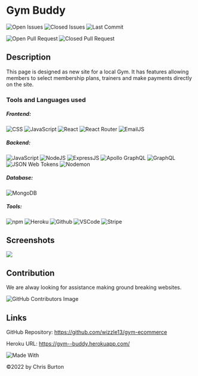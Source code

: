 
  # Gym Buddy
  

![Open Issues](https://img.shields.io/github/issues-raw/wizzle13/gym-ecommerce?style=plastic)
![Closed Issues](https://img.shields.io/github/issues-closed-raw/wizzle13/gym-ecommerce?label=Closed%20Issues&style=plastic)
![Last Commit](https://img.shields.io/github/last-commit/wizzle13/gym-ecommerce?style=plastic)

![Open Pull Request](https://img.shields.io/github/issues-pr/wizzle13/gym-ecommerce?style=plastic)
![Closed Pull Request](https://img.shields.io/github/issues-pr-closed/wizzle13/gym-ecommerce?style=plastic)
  
  ## Description
  This page is designed as new site for a local Gym. It has features allowing members to select membership plans, trainers and make payments directly on the site.

  ### Tools and Languages used
  ##### Frontend:
![CSS](https://img.shields.io/badge/CSS3-1572B6?style=plastic&logo=css3&logoColor=white)
![JavaScript](https://img.shields.io/badge/-JavaScript-F7DF1E?style=plastic&logo=Javascript&logoColor=white)
![React](https://img.shields.io/badge/React-20232A?style=plastic&logo=react&logoColor=61DAFB)
![React Router](https://img.shields.io/badge/React_Router-CA4245?style=plastic&logo=reactrouter&logoColor=61DAFB)
![EmailJS](https://img.shields.io/badge/EmailJS-1572B6?style=plastic&logo=EmailJS&logoColor=61DAFB)

  ##### Backend:
![JavaScript](https://img.shields.io/badge/-JavaScript-F7DF1E?style=plastic&logo=Javascript&logoColor=white)
![NodeJS](https://img.shields.io/badge/Node.js-43853D?style=plastic&logo=node.js&logoColor=white)
![ExpressJS](https://img.shields.io/badge/Express.js-404D59?style=plastic&logo=express&logoColor=white)
![Apollo GraphQL](https://img.shields.io/badge/Apollo_Graph_QL-311C87?style=plastic&logo=apollographql&logoColor=white)
![GraphQL](https://img.shields.io/badge/Graph_QL-E10098?style=plastic&logo=graphql&logoColor=white)
![JSON Web Tokens](https://img.shields.io/badge/JSON_Web_Tokens-000000?style=plastic&logo=JSONWebTokens&logoColor=white)
![Nodemon](https://img.shields.io/badge/Nodemon-76D04B?style=plastic&logo=Nodemon&logoColor=white)

  ##### Database:
![MongoDB](https://img.shields.io/badge/MongoDB-4EA94B?style=plastic&logo=mongodb&logoColor=white)
  ##### Tools:
![npm](https://img.shields.io/badge/npm-CB3837?style=plastic&logo=npm&logoColor=white)
![Heroku](https://img.shields.io/badge/Heroku-430098?style=plastic&logo=heroku&logoColor=white)
![Github](https://img.shields.io/badge/GitHub-100000?plastic&logo=github&logoColor=white)
![VSCode](https://img.shields.io/badge/VSCode-007ACC?plastic&logo=visualstudiocode&logoColor=white)
![Stripe](https://img.shields.io/badge/Stripe-008CDD?style=plastic&logo=Stripe&logoColor=white)

  
  ## Screenshots
  <img src="./screenshot">

  ## Contribution
We are alway looking for assistance making ground breaking websites.

![GitHub Contributors Image](https://contrib.rocks/image?repo=wizzle13/gym-ecommerce)
    

  

  ## Links
  GitHub Repository: https://github.com/wizzle13/gym-ecommerce

  Heroku URL: https://gym--buddy.herokuapp.com/


![Made With](https://img.shields.io/badge/Made%20with-Ultimate%20README%20Generator-blue?style=plastic)

  &copy;2022 by Chris Burton
